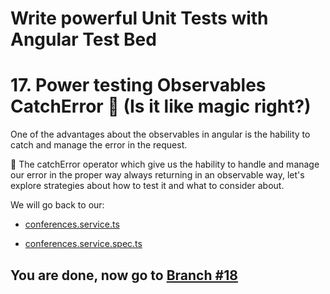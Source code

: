 # Write powerful Unit Tests with Angular Test Bed

# 17. Power testing Observables CatchError 🧙‍ (Is it like magic right?)

One of the advantages about the observables in angular is the hability to catch and manage the error in the request. 

💁‍ The catchError operator which give us the hability to handle and manage our error in the proper way always returning in an observable way, let's explore strategies about how to test it and what to consider about.

We will go back to our:

- [conferences.service.ts](https://github.com/seagomezar/ng-col-angular-ut/blob/step17/src/app/placeholder.service.ts)

- [conferences.service.spec.ts](https://github.com/seagomezar/ng-col-angular-ut/blob/step17/src/app/conferences.service.spec.ts)


## You are done, now go to [Branch #18](https://github.com/seagomezar/ng-col-angular-ut/tree/step18)